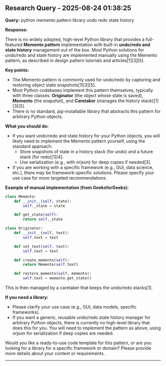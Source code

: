 
## Research Query - 2025-08-24 01:38:25

**Query:** python memento pattern library undo redo state history

**Response:**

There is no widely adopted, high-level Python library that provides a full-featured **Memento pattern** implementation with built-in **undo/redo and state history** management out of the box. Most Python solutions for undo/redo and state history are implemented manually using the Memento pattern, as described in design pattern tutorials and articles[1][3][5]. 

**Key points:**
- The Memento pattern is commonly used for undo/redo by capturing and restoring object state snapshots[1][3][5].
- Most Python codebases implement this pattern themselves, typically with three classes: **Originator** (the object whose state is saved), **Memento** (the snapshot), and **Caretaker** (manages the history stack)[1][3][5].
- There is no standard, pip-installable library that abstracts this pattern for arbitrary Python objects.

**What you should do:**
- If you want undo/redo and state history for your Python objects, you will likely need to implement the Memento pattern yourself, using the standard approach:
    - Store snapshots of state in a history stack (for undo) and a future stack (for redo)[1][4].
    - Use serialization (e.g., with orjson) for deep copies if needed[3].
- If you are working with a specific framework (e.g., GUI, data science, etc.), there may be framework-specific solutions. Please specify your use case for more targeted recommendations.

**Example of manual implementation (from GeeksforGeeks):**
```python
class Memento:
    def __init__(self, state):
        self._state = state

    def get_state(self):
        return self._state

class Originator:
    def __init__(self, text):
        self.text = text

    def set_text(self, text):
        self.text = text

    def create_memento(self):
        return Memento(self.text)

    def restore_memento(self, memento):
        self.text = memento.get_state()
```
This is then managed by a caretaker that keeps the undo/redo stacks[1].

**If you need a library:**
- Please clarify your use case (e.g., GUI, data models, specific frameworks).
- If you want a generic, reusable undo/redo state history manager for arbitrary Python objects, there is currently no high-level library that does this for you. You will need to implement the pattern as above, using orjson for serialization if deep copies are needed.

Would you like a ready-to-use code template for this pattern, or are you looking for a library for a specific framework or domain? Please provide more details about your context or requirements.

---
